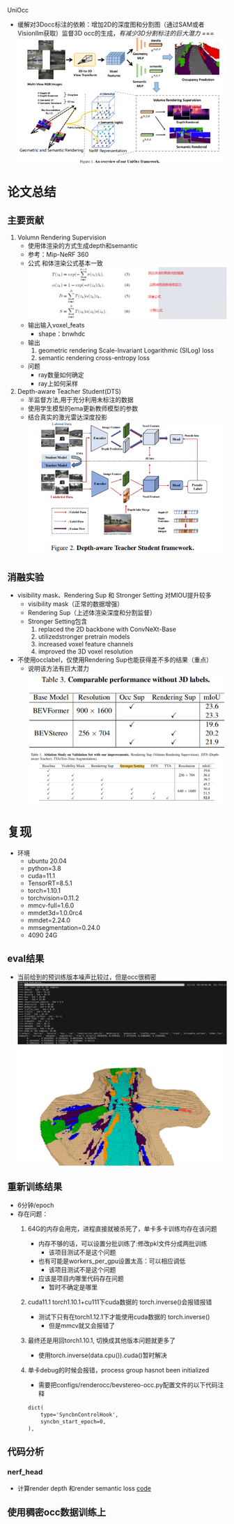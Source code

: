 UniOcc
- 缓解对3Docc标注的依赖：增加2D的深度图和分割图（通过SAM或者Visionllm获取）监督3D occ的生成，*有减少3D分割标注的巨大潜力*
=== 
![image](./picture/UniOcc框架.png)
# 论文总结
## 主要贡献
1. Volumn Rendering Supervision
    - 使用体渲染的方式生成depth和semantic
    - 参考：Mip-NeRF 360 
    - 公式
    和体渲染公式基本一致
    ![image](./picture/depth和sematic获取方式.png)
    - 输出输入voxel_feats
        - shape：bnwhdc
    - 输出
        1. geometric rendering
            Scale-Invariant Logarithmic (SILog) loss
        2. semantic rendering
            cross-entropy loss
    - 问题
        - ray数量如何确定
        - ray上如何采样
2. Depth-aware Teacher Student(DTS) 
    - 半监督方法,用于充分利用未标注的数据
    - 使用学生模型的ema更新教师模型的参数
    - 结合真实的激光雷达深度投影
    ![image](./picture/Depth-awareTeacherStudent.png)
## 消融实验
-  visibility mask、Rendering Sup 和 Stronger Setting 对MIOU提升较多
    - visibility mask（正常的数据增强）
    - Rendering Sup（上述体渲染深度和分割监督）
    - Stronger Setting包含
        1. replaced the 2D backbone with ConvNeXt-Base
        2. utilizedstronger pretrain models
        3. increased voxel feature channels
        4. improved the 3D voxel resolution
- 不使用occlabel，仅使用Rendering Sup也能获得差不多的结果（重点）
    - 说明该方法有巨大潜力
    ![image](./picture/ablation是否使用3Docclabel.png)
![image](./picture/ablationstudy.png)
# 复现
- 环境
    - ubuntu 20.04
    - python=3.8
    - cuda=11.1
    - TensorRT=8.5.1
    - torch=1.10.1 
    - torchvision=0.11.2
    - mmcv-full=1.6.0
    - mmdet3d=1.0.0rc4
    - mmdet=2.24.0 
    - mmsegmentation=0.24.0
    - 4090 24G
## eval结果
- 当前给到的预训练版本噪声比较过，但是occ很稠密
![image](./picture/renderocc_result.png)
![image](./picture/renderocc_result_image.png)
## 重新训练结果
- 6分钟/epoch
- 存在问题：
    1. 64G的内存会用完，进程直接就被杀死了，单卡多卡训练均存在该问题
        - 内存不够的话，可以设置分批训练了:修改pkl文件分成两批训练
            - 该项目测试不是这个问题
        - 也有可能是workers_per_gpu设置太高：可以相应调低
            - 该项目测试不是这个问题
        - 应该是项目内哪里代码存在问题
            - 暂时不确定是哪里

    2. cuda11.1 torch1.10.1+cu111下cuda数据的 torch.inverse()会报错报错
        - 测试下只有在torch1.12.1下才能使用cuda数据的 torch.inverse()
            - 但是mmcv就又会报错了
    3. 最终还是用回torch1.10.1, 切换成其他版本问题就更多了
        - 使用torch.inverse(data.cpu()).cuda()暂时解决 
    4. 单卡debug的时候会报错，process group hasnot been initialized
        - 需要把configs/renderocc/bevstereo-occ.py配置文件的以下代码注释
        ```
        dict(
            type='SyncbnControlHook',
            syncbn_start_epoch=0,
        ),
        ```
## 代码分析
### nerf_head
-  计算render depth 和render semantic loss
[code](./code/mmdet3d/models/nerf/nerf_head.py#L307)



## 使用稠密occ数据训练上